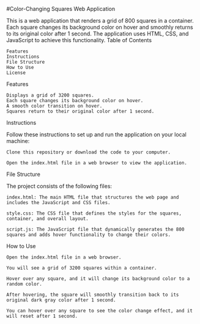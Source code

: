 #Color-Changing Squares Web Application

This is a web application that renders a grid of 800 squares in a container. Each square changes its background color on hover and smoothly returns to its original color after 1 second. The application uses HTML, CSS, and JavaScript to achieve this functionality.
Table of Contents

    Features
    Instructions
    File Structure
    How to Use
    License

Features

    Displays a grid of 3200 squares.
    Each square changes its background color on hover.
    A smooth color transition on hover.
    Squares return to their original color after 1 second.

Instructions

Follow these instructions to set up and run the application on your local machine:

    Clone this repository or download the code to your computer.

    Open the index.html file in a web browser to view the application.

File Structure

The project consists of the following files:

    index.html: The main HTML file that structures the web page and includes the JavaScript and CSS files.

    style.css: The CSS file that defines the styles for the squares, container, and overall layout.

    script.js: The JavaScript file that dynamically generates the 800 squares and adds hover functionality to change their colors.

How to Use

    Open the index.html file in a web browser.

    You will see a grid of 3200 squares within a container.

    Hover over any square, and it will change its background color to a random color.

    After hovering, the square will smoothly transition back to its original dark gray color after 1 second.

    You can hover over any square to see the color change effect, and it will reset after 1 second.
